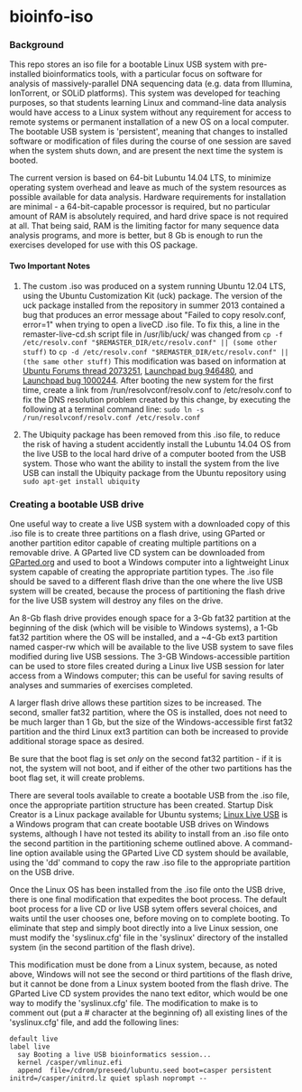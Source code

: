 bioinfo-iso
===========
### Background
This repo stores an iso file for a bootable Linux USB system with pre-installed bioinformatics tools, with a particular focus on software for analysis of massively-parallel DNA sequencing data (e.g. data from Illumina, IonTorrent, or SOLiD platforms). This system was developed for teaching purposes, so that students learning Linux and command-line data analysis would have access to a Linux system without any requirement for access to remote systems or permanent installation of a new OS on a local computer. The bootable USB system is 'persistent', meaning that changes to installed software or modification of files during the course of one session are saved when the system shuts down, and are present the next time the system is booted.

The current version is based on 64-bit Lubuntu 14.04 LTS, to minimize operating system overhead and leave as much of the system resources as possible available for data analysis. Hardware requirements for installation are minimal - a 64-bit-capable processor is required, but no particular amount of RAM is absolutely required, and hard drive space is not required at all. That being said, RAM is the limiting factor for many sequence data analysis programs, and more is better, but 8 Gb is enough to run the exercises developed for use with this OS package.

#### Two Important Notes
  1. The custom .iso was produced on a system running Ubuntu 12.04 LTS, using the Ubuntu Customization Kit (uck) package. The version of the uck package installed from the repository in summer 2013 contained a bug that produces an error message about "Failed to copy resolv.conf, error=1" when trying to open a liveCD .iso file.
To fix this, a line in the remaster-live-cd.sh script file in /usr/lib/uck/ was changed from
    `cp -f /etc/resolv.conf "$REMASTER_DIR/etc/resolv.conf" || (some other stuff)`
to 
    `cp -d /etc/resolv.conf "$REMASTER_DIR/etc/resolv.conf" || (the same other stuff)`  This modification was based on information at [Ubuntu Forums thread 2073251](http://ubuntuforums.org/showthread.php?t=2073251),
[Launchpad bug 946480](https://bugs.launchpad.net/uck/+bug/946480/comments/10), and [Launchpad bug 1000244](https://bugs.launchpad.net/ubuntu/+source/resolvconf/+bug/1000244/comments/82). After booting the new system for the first time, create a link from /run/resolvconf/resolv.conf to /etc/resolv.conf to fix the DNS resolution problem created by this change, by executing the following at a terminal command line:
`sudo ln -s /run/resolvconf/resolv.conf /etc/resolv.conf`

  2. The Ubiquity package has been removed from this .iso file, to reduce the risk of having a student accidently install the Lubuntu 14.04 OS from the live USB to the local hard drive of a computer booted from the USB system. Those who want the ability to install the system from the live USB can install the Ubiquity package from the Ubuntu repository using
    `sudo apt-get install ubiquity`
    
### Creating a bootable USB drive
One useful way to create a live USB system with a downloaded copy of this .iso file is to create three partitions on a flash drive, using GParted or another partition editor capable of creating multiple partitions on a removable drive. A GParted live CD system can be downloaded from [GParted.org](http://gparted.org/livecd.php) and used to boot a Windows computer into a lightweight Linux system capable of creating the appropriate partition types. The .iso file should be saved to a different flash drive than the one where the live USB system will be created, because the process of partitioning the flash drive for the live USB system will destroy any files on the drive.

An 8-Gb flash drive provides enough space for a 3-Gb fat32 partition at the beginning of the disk (which will be visible to Windows systems), a 1-Gb fat32 partition where the OS will be installed, and a ~4-Gb ext3 partition named casper-rw which will be available to the live USB system to save files modified during live USB sessions. The 3-GB Windows-accessible partition can be used to store files created during a Linux live USB session for later access from a Windows computer; this can be useful for saving results of analyses and summaries of exercises completed.

A larger flash drive allows these partition sizes to be increased. The second, smaller fat32 partition, where the OS is installed, does not need to be much larger than 1 Gb, but the size of the Windows-accessible first fat32 partition and the third Linux ext3 partition can both be increased to provide additional storage space as desired.

Be sure that the boot flag is set *only* on the second fat32 partition - if it is not, the system will not boot, and if either of the other two partitions has the boot flag set, it will create problems.

There are several tools available to create a bootable USB from the .iso file, once the appropriate partition structure has been created. Startup Disk Creator is a Linux package available for Ubuntu systems; [Linux Live USB](http://www.linuxliveusb.com/) is a Windows program that can create bootable USB drives on Windows systems, although I have not tested its ability to install from an .iso file onto the second partition in the partitioning scheme outlined above. A command-line option available using the GParted Live CD system should be available, using the 'dd' command to copy the raw .iso file to the appropriate partition on the USB drive.

Once the Linux OS has been installed from the .iso file onto the USB drive, there is one final modification that expedites the boot process. The default boot process for a live CD or live USB sytem offers several choices, and waits until the user chooses one, before moving on to complete booting. To eliminate that step and simply boot directly into a live Linux session, one must modify the 'syslinux.cfg' file in the 'syslinux' directory of the installed system (in the second partition of the flash drive). 

This modification must be done from a Linux system, because, as noted above, Windows will not see the second or third partitions of the flash drive, but it cannot be done from a Linux system booted from the flash drive. The GParted Live CD system provides the nano text editor, which would be one way to modify the 'syslinux.cfg' file. The modification to make is to comment out (put a # character at the beginning of) all existing lines of the 'syslinux.cfg' file, and add the following lines:
```
default live
label live
  say Booting a live USB bioinformatics session...
  kernel /casper/vmlinuz.efi  
  append  file=/cdrom/preseed/lubuntu.seed boot=casper persistent initrd=/casper/initrd.lz quiet splash noprompt --


```
